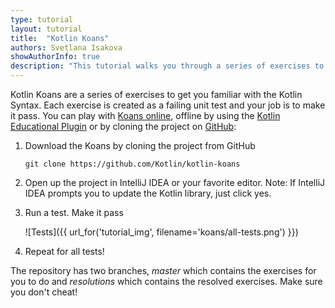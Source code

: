 ```yaml
---
type: tutorial
layout: tutorial
title:  "Kotlin Koans"
authors: Svetlana Isakova
showAuthorInfo: true
description: "This tutorial walks you through a series of exercises to get familiar with Kotlin."
---
```

Kotlin Koans are a series of exercises to get you familiar with the Kotlin Syntax.
Each exercise is created as a failing unit test and your job is to make it pass.
You can play with [Koans online](http://try.kotlinlang.org/koans), 
offline by using the [Kotlin Educational Plugin](https://blog.jetbrains.com/kotlin/2016/03/kotlin-educational-plugin/)
 or by cloning the project on [GitHub](https://github.com/Kotlin/kotlin-koans):

1. Download the Koans by cloning the project from GitHub

    ```
    git clone https://github.com/Kotlin/kotlin-koans
    ```

2. Open up the project in IntelliJ IDEA or your favorite editor. Note: If IntelliJ IDEA prompts you to update the Kotlin library, just click yes. 

3. Run a test. Make it pass

    ![Tests]({{ url_for('tutorial_img', filename='koans/all-tests.png') }})

4. Repeat for all tests!


The repository has two branches, *master* which contains the exercises for you to do and *resolutions* which contains the resolved exercises. Make sure you don't cheat!


